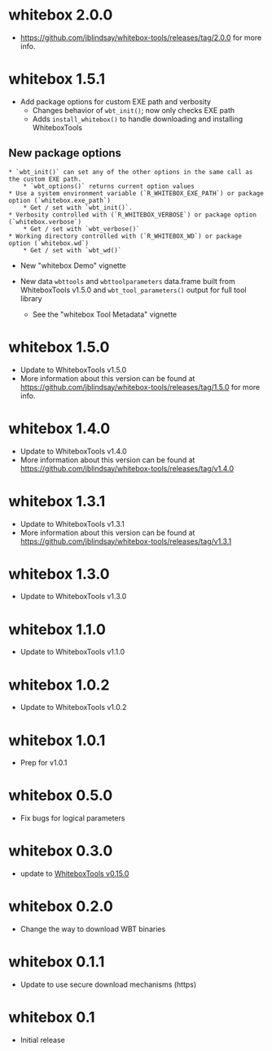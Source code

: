 # whitebox 2.0.0
 - https://github.com/jblindsay/whitebox-tools/releases/tag/2.0.0 for more info.

# whitebox 1.5.1
* Add package options for custom EXE path and verbosity
  * Changes behavior of `wbt_init()`; now only checks EXE path
  * Adds `install_whitebox()` to handle downloading and installing WhiteboxTools
  
## New package options 
    * `wbt_init()` can set any of the other options in the same call as the custom EXE path. 
        * `wbt_options()` returns current option values
    * Use a system environment variable (`R_WHITEBOX_EXE_PATH`) or package option (`whitebox.exe_path`) 
        * Get / set with `wbt_init()`. 
    * Verbosity controlled with (`R_WHITEBOX_VERBOSE`) or package option (`whitebox.verbose`) 
        * Get / set with `wbt_verbose()`
    * Working directory controlled with (`R_WHITEBOX_WD`) or package option (`whitebox.wd`) 
        * Get / set with `wbt_wd()`
        
* New "whitebox Demo" vignette

* New data `wbttools` and `wbttoolparameters` data.frame built from WhiteboxTools v1.5.0 and `wbt_tool_parameters()` output for full tool library

  * See the "whitebox Tool Metadata" vignette

# whitebox 1.5.0

* Update to WhiteboxTools v1.5.0
 * More information about this version can be found at https://github.com/jblindsay/whitebox-tools/releases/tag/1.5.0 for more info.

# whitebox 1.4.0
* Update to WhiteboxTools v1.4.0
 * More information about this version can be found at https://github.com/jblindsay/whitebox-tools/releases/tag/v1.4.0   
 
# whitebox 1.3.1
* Update to WhiteboxTools v1.3.1
 * More information about this version can be found at https://github.com/jblindsay/whitebox-tools/releases/tag/v1.3.1

# whitebox 1.3.0

* Update to WhiteboxTools v1.3.0

# whitebox 1.1.0

* Update to WhiteboxTools v1.1.0

# whitebox 1.0.2

* Update to WhiteboxTools v1.0.2

# whitebox 1.0.1

* Prep for v1.0.1

# whitebox 0.5.0

* Fix bugs for logical parameters

# whitebox 0.3.0

* update to [WhiteboxTools v0.15.0](https://github.com/jblindsay/whitebox-tools/releases)

# whitebox 0.2.0

* Change the way to download WBT binaries

# whitebox 0.1.1

* Update to use secure download mechanisms (https)

# whitebox 0.1

* Initial release
